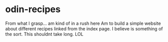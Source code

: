 # odin-recipes
From what I grasp... am kind of in a rush here
Am to build a simple website about different recipes linked from the index page.
I believe is something of the sort.
This shouldnt take long.
LOL